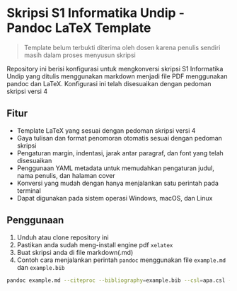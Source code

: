 # Skripsi S1 Informatika Undip - Pandoc LaTeX Template

> Template belum terbukti diterima oleh dosen karena penulis sendiri masih dalam proses menyusun skripsi

Repository ini berisi konfigurasi untuk mengkonversi skripsi S1 Informatika Undip yang ditulis menggunakan markdown menjadi file PDF menggunakan pandoc dan LaTeX. Konfigurasi ini telah disesuaikan dengan pedoman skripsi versi 4

## Fitur
- Template LaTeX yang sesuai dengan pedoman skripsi versi 4
- Gaya tulisan dan format penomoran otomatis sesuai dengan pedoman skripsi
- Pengaturan margin, indentasi, jarak antar paragraf, dan font yang telah disesuaikan
- Penggunaan YAML metadata untuk memudahkan pengaturan judul, nama penulis, dan halaman cover
- Konversi yang mudah dengan hanya menjalankan satu perintah pada terminal
- Dapat digunakan pada sistem operasi Windows, macOS, dan Linux

## Penggunaan
1. Unduh atau clone repository ini
2. Pastikan anda sudah meng-install engine pdf `xelatex`
3. Buat skripsi anda di file markdown(.md)
4. Contoh cara menjalankan perintah `pandoc` menggunakan file `example.md` dan `example.bib`
```bash
pandoc example.md --citeproc --bibliography=example.bib --csl=apa.csl --pdf-engine=xelatex --metadata-file config.yaml -o example-1.pdf
```
